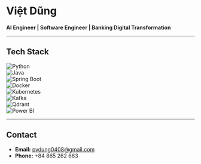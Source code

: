 # Việt Dũng

**AI Engineer | Software Engineer | Banking Digital Transformation**

---

## Tech Stack

![Python](https://img.shields.io/badge/Python-3.11-blue?logo=python)  
![Java](https://img.shields.io/badge/Java-21-red?logo=openjdk)  
![Spring Boot](https://img.shields.io/badge/Spring%20Boot-3.2-brightgreen?logo=springboot)  
![Docker](https://img.shields.io/badge/Docker-24.0-blue?logo=docker)  
![Kubernetes](https://img.shields.io/badge/Kubernetes-1.29-blue?logo=kubernetes)  
![Kafka](https://img.shields.io/badge/Apache%20Kafka-3.7-black?logo=apachekafka)  
![Qdrant](https://img.shields.io/badge/Qdrant-1.9-orange?logo=qdrant)  
![Power BI](https://img.shields.io/badge/Power%20BI-2.0-yellow?logo=powerbi)  


---

## Contact

- **Email:** pvdung0408@gmail.com  
- **Phone:** +84 865 262 663
